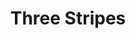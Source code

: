 ---
ee_id: '4402'
site: '1'
type: '2'
url: 2018-014-three-stripes
title: Three Stripes
year: '2018'
display_year: '2018'
medium: Inkjet on canvas (x3)
dims: 108 x 36 in
pitch:
ps:
live_url:
related:
youtube:
related_code:
imgs: three-stripes2018-014-database-02.jpg
subheading:
download:
add_credit:
commission:
layout: things-i-made
---